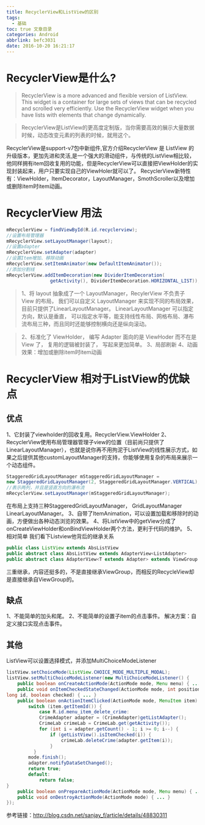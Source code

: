 ```yaml
---
title: RecyclerView和ListView的区别
tags:
  - 基础
toc: true 文章目录
categories: Android
abbrlink: befc3031
date: 2016-10-20 16:21:17
---
```

# RecyclerView是什么?
>RecyclerView is a more advanced and flexible version of ListView. This 
widget is a container for large sets of views that can be recycled and 
scrolled very efficiently. Use the RecyclerView widget when you have 
lists with elements that change dynamically.

>RecyclerView是ListView的更高度定制版，当你需要高效的展示大量数据时候，动态改变元素的列表的时候，就用这个。


RecyclerView是support-v7包中新组件,官方介绍RecyclerView 是 ListView 的升级版本，更加先进和灵活,是一个强大的滑动组件，与传统的ListView相比较，他同样拥有item回收复用的功能，但是RecyclerView可以直接把ViewHolder的实现封装起来，用户只要实现自己的ViewHoler就可以了。
RecyclerView新特性有：ViewHolder，ItemDecorator，LayoutManager，SmothScroller以及增加或删除item时item动画。

<!-- MORE -->
# RecyclerView 用法
```java
mRecyclerView = findViewById(R.id.recyclerview);
//设置布局管理器
mRecyclerView.setLayoutManager(layout);
//设置adapter
mRecyclerView.setAdapter(adapter)
//设置Item增加、移除动画
mRecyclerView.setItemAnimator(new DefaultItemAnimator());
//添加分割线
mRecyclerView.addItemDecoration(new DividerItemDecoration(
                getActivity(), DividerItemDecoration.HORIZONTAL_LIST));
```

> 1、将 layout 抽象成了一个 LayoutManager，RecylerView 不负责子 View 的布局， 我们可以自定义 LayoutManager 来实现不同的布局效果， 目前只提供了LinearLayoutManager。 LinearLayoutManager 可以指定方向，默认是垂直， 可以指定水平等，能支持线性布局、网格布局、瀑布流布局三种，而且同时还能够控制横向还是纵向滚动。

> 2、标准化了 ViewHolder， 编写 Adapter 面向的是 ViewHoder 而不在是View 了， 复用的逻辑被封装了， 写起来更加简单。
> 3、局部刷新
> 4、动画效果：增加或删除item时item动画

# RecyclerView 相对于ListView的优缺点
## 优点
1、它封装了viewholder的回收复用。RecyclerView.ViewHolder
2、RecyclerView使用布局管理器管理子view的位置（目前尚只提供了LinearLayoutManager），也就是说你再不用拘泥于ListView的线性展示方式，如果之后提供其他customLayoutManager的支持，你能够使用复杂的布局来展示一个动态组件。
```java
StaggeredGridLayoutManager mStaggeredGridLayoutManager =
new StaggeredGridLayoutManager(2, StaggeredGridLayoutManager.VERTICAL);
//表示两列，并且是竖直方向的瀑布流
mRecyclerView.setLayoutManager(mStaggeredGridLayoutManager);
```
在布局上支持三种StaggeredGridLayoutManager， GridLayoutManager LinearLayoutManager。
3、自带了ItemAnimation，可以设置加载和移除时的动画，方便做出各种动态浏览的效果。
4、将ListView中的getView分成了onCreateViewHolder和onBindViewHolder两个方法，更利于代码的维护。
5、相对简单 
我们看下Listview他背后的继承关系
```java
public class ListView extends AbsListView 
public abstract class AbsListView extends AdapterView<ListAdapter>
public abstract class AdapterView<T extends Adapter> extends ViewGroup
```
三重继承，内容还挺多的，不是直接继承ViewGroup，而相反的RecycleView却是直接继承自ViewGroup的。
## 缺点
1、不能简单的加头和尾。
2、不能简单的设置子item的点击事件。
    解决方案：自定义接口实现点击事件。
## 其他
ListView可以设置选择模式，并添加MultiChoiceModeListener
```java
listView.setChoiceMode(ListView.CHOICE_MODE_MULTIPLE_MODAL);
listView.setMultiChoiceModeListener(new MultiChoiceModeListener() {
    public boolean onCreateActionMode(ActionMode mode, Menu menu) { ... }
    public void onItemCheckedStateChanged(ActionMode mode, int position,
long id, boolean checked) { ... }
    public boolean onActionItemClicked(ActionMode mode, MenuItem item) {
        switch (item.getItemId()) {
            case R.id.menu_item_delete_crime:
            CrimeAdapter adapter = (CrimeAdapter)getListAdapter();
            CrimeLab crimeLab = CrimeLab.get(getActivity());
            for (int i = adapter.getCount() - 1; i >= 0; i--) {
                if (getListView().isItemChecked(i)) {
                    crimeLab.deleteCrime(adapter.getItem(i));
                }
          }
        mode.finish();
        adapter.notifyDataSetChanged();
        return true;
        default:
            return false;
}
    public boolean onPrepareActionMode(ActionMode mode, Menu menu) { ... }
    public void onDestroyActionMode(ActionMode mode) { ... }
});
```

参考链接：http://blog.csdn.net/sanjay_f/article/details/48830311